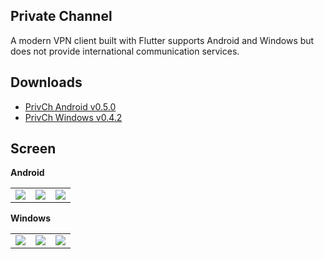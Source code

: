 ## Private Channel
A modern VPN client built with Flutter supports Android and Windows but does not provide international communication services.

## Downloads
* [PrivCh Android v0.5.0](.lfs/binary/xinlake.privch-v0.5.0-release.apk?raw=1)
* [PrivCh Windows v0.4.2](.lfs/binary/privch-windows-0.4.2.rar?raw=1)

## Screen
**Android**
<p>
<table>
    <tr>
        <td><img src=".lfs/screen/android/auto-light.png"/></td>
        <td><img src=".lfs/screen/android/list-light.png"/></td>
        <td><img src=".lfs/screen/android/settings-light.png"/></td>
    </tr>
</table>
</p>

**Windows**
<p>
<table>
    <tr>
        <td><img src=".lfs/screen/windows/empty-light.png"/></td>
        <td><img src=".lfs/screen/windows/server-light.png"/></td>
        <td><img src=".lfs/screen/windows/settings-dark.png"/></td>
    </tr>
</table>
</p>
